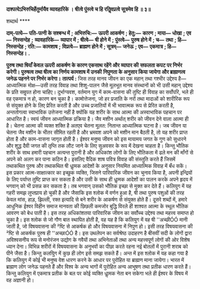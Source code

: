 **दाश्पत्येऽभिरुचिर्हेतुर्मायैव व्यावहारिके ।** **षीत्वे पुंस्त्वे च हि रतिॢवप्रत्वे सूत्रमेव हि ॥ ३॥** 

शब्दार्थ **** 

**दाम्-पत्ये—** **पति-पत्नी के सश्बन्ध में** **; अभिरुचि:—** **ऊपरी आकर्षण** **; हेतु:—** **कारण** **; माया—** **धोखा** **; एव—** **निस्सन्देह** **;** **व्यावहारिके—** **व्यापार में** **; षीत्वे—** **षी होने में** **; पुंस्त्वे—** **पुरुष होने में** **; च—** **तथा** **; हि—** **निस्सन्देह** **; रति:—** **कामशाष** **;** **विप्रत्वे—** **ब्राह्मण होने में** **; सूत्रम्—** **जनेऊ** **; एव—** **एकमात्र** **; हि—** **निस्सन्देह।** **.** 

**पुरुष तथा षियाँ केवल ऊपरी आकर्षण के कारण एकसाथ रहेंगे और व्यापार की** **सफलता कपट पर निर्भर करेगी। पुरुषत्व तथा षीत्व का निर्णय कामशाष में उनकी** **निपुणता के अनुसार किया जायेगा और ब्राह्मणत्व जनेऊ पहनने पर निर्भर करेगा।** **तात्पर्य :** जिस तरह मानव जीवन का एक महान् तथा गश्भीर उद्देश्य है—आध्यात्मिक मोक्ष—उसी तरह विवाह तथा शिशु-पालन जैसे मूलभूत मानव संस्थानों को भी उसी महान् उद्देश्य के प्रति समॢपत होना चाहिए। दुर्भाग्यवश, वर्तमान युग में काम-वासना की तुष्टि ही विवाह का सर्वोपरि, भले ही वह एकमात्र न हो, कारण बन चुका है। कामोत्तेजना, जो हर प्रजाति के नरों तथा मादाओं को शारीरिक रूप से संयुक्त होने के लिए प्रेरित करती है और उच्च प्रजातियों में भी भावात्मक रूप से प्रेरित करती है, अन्ततोगत्वा स्वाभाविक उत्तेजना नहीं है क्योंकि यह शरीर के साथ आत्मा की अस्वाभाविक पहचान पर आधारित है। स्वयं जीवन आध्यात्मिक प्रक्रिया है। जैव मशीन अर्थात् शरीर को जीवन देने वाला आत्मा ही है। चेतना आत्मा की व्यक्त शक्ति है अतएव चेतना मूलत: नितान्त आध्यात्मिक घटना है। जब जीवन या चेतना जैव मशीन के भीतर सीमित रहती है और भ्रमवश अपने को मशीन मान बैठती है, तो यह शरीर प्राप्त होता है और काम-वासना जागृत होती है। ईश्वर मनुष्य जीवन को इस मायामय जगत के गुण को सुधारने और शुद्ध दैवी जगत की तृप्ति तक लौट जाने के लिए सुअवसर के रूप में देखना चाहता है। किन्तु भौतिक शरीर के साथ हमारी पहचान अत्यन्त पुरानी है और अधिकांश लोगों के लिए भौतिकता में ढले मन की माँगों से अपने को अलग कर पाना कठिन है। इसलिए वैदिक शाष पवित्र विवाह की संस्तुति करते हैं जिसमें तथाकथित पुरुष और तथाकथित षी धाॢमक आदेशों के अनुसार नियमित आध्यात्मिक विवाह में बँध सकें। इस प्रकार आत्म-साक्षात्कार का इच्छुक व्यक्ति, जिसने पारिवारिक जीवन का चुनाव किया है, अपनी इन्द्रियों के लिए पर्याप्त तुष्टि प्राप्त कर सकता है और उसी के साथ ही धाॢमक आदेशों का पालन करके अपने हृदय में भगवान् को भी प्रसन्न कर सकता है। तब भगवान् उसको भौतिक इच्छा से मुक्त कर देते हैं। कलियुग में यह गहरी समझ लुप्तप्राय हो चुकी है और जैसाकि इस श्लोक में वर्णन हुआ है, षी तथा पुरुष पशुओं की तरह केवल मांस, हाड़, झिल्ली, रक्त इत्यादि से बने शरीर के आकर्षण से संयुक्त होते हैं। दूसरे शब्दों में, हमारे आधुनिक ईश्वर विहीन समाज मानवता की छिछली कमजोर बुद्धि विरले ही शाश्वत आत्मा के स्थूल भौतिक आवरण को बेध पाती है। इस तरह अधिकांशतया पारिवारिक जीवन का सर्वोच्च उद्देश्य तथा महत्त्व समाप्त हो चुका है। इस श्लोक से जो गौण बात स्थापित होती है, वह यह है कि कलियुग में वह षी ''अच्छीÓÓ मानी जाती है, जो विषयवासना की ²ष्टि से आकर्षक हो और विषयवासना में निपुण हो। इसी तरह विषयवासना की ²ष्टि से आकर्षक पुरुष ही ''अच्छाÓÓ है। इस उथलेपन का सर्वश्रेष्ठ उदाहरण है बीसवीं सदी के लोगों द्वारा अविश्वसनीय रूप से मनोरंजन उद्योग के गवैयों तथा अभिनेताओं तथा अन्य महत्त्वपूर्ण लोगों की ओर विशेष ध्यान देना। विभिन्न शरीरों में विषयवासना के अनुभवों का पीछा करते रहना नई बोतलों में पुरानी शराब को पीने जैसा है। किन्तु कलयिुग में कुछ ही लोग इसे समझ सकते हैं। अन्त में इस श्लोक में यह कहा गया है कि कलियुग में कोई भी मनुष्य वेश धारण करने के आधार पर पुरोहित या ब्राह्मण माना जायेगा। भारत में ब्राह्मण लोग जनेऊ पहनते हैं और विश्व के अन्य भागों में पुरोहित अन्य आभूषण तथा प्रतीक धारण करते हैं। किन्तु कलियुग में एकमात्र प्रतीक के बल पर कोई व्यक्ति धाॢमक नेता बन सकेगा भले ही ईश्वर के विषय में वह अज्ञानी हो।  